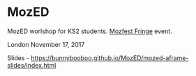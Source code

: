 # MozED
MozED worlshop for KS2 students. [Mozfest Fringe](https://mozillafestival.org/fring) event.

London November 17, 2017

Slides - https://bunnybooboo.github.io/MozED/mozed-aframe-slides/index.html
